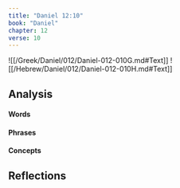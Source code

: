 ```yaml
---
title: "Daniel 12:10"
book: "Daniel"
chapter: 12
verse: 10
---
```

![[/Greek/Daniel/012/Daniel-012-010G.md#Text]]
![[/Hebrew/Daniel/012/Daniel-012-010H.md#Text]]

## Analysis

#### Words

#### Phrases

#### Concepts

## Reflections
